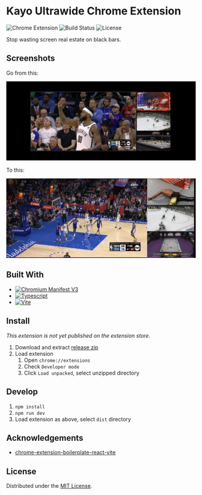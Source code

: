 # Kayo Ultrawide Chrome Extension

![Chrome Extension](https://img.shields.io/badge/Chromium%20Extension-blue?labelColor=grey&style=flat-square&logo=googlechrome&logoColor=4285F4)
![Build Status](https://img.shields.io/github/actions/workflow/status/kusalk/kayo-ultrawide/build.yml?style=flat-square)
![License](https://img.shields.io/github/license/kusalk/kayo-ultrawide?style=flat-square)

Stop wasting screen real estate on black bars.



## Screenshots

Go from this:

![Before](screenshots/before.jpg)

To this:

![After](screenshots/after.jpg)

## Built With

- [![Chromium Manifest V3](https://img.shields.io/badge/Chromium%20Manifest%20V3-grey?style=for-the-badge&logo=googlechrome&logoColor=4285F4)](https://developer.chrome.com/docs/extensions/mv3/intro/)
- [![Typescript](https://img.shields.io/badge/Typescript-grey?style=for-the-badge&logo=typescript&logoColor=3178C6)](https://www.typescriptlang.org/)
- [![Vite](https://img.shields.io/badge/Vite-grey?style=for-the-badge&logo=vite&logoColor=646CFF)](https://vitejs.dev/)

[//]: # (- [![React]&#40;https://img.shields.io/badge/React-grey?style=for-the-badge&logo=react&logoColor=61DAFB&#41;]&#40;https://react.dev/&#41;)

[//]: # (- [![Tailwind CSS]&#40;https://img.shields.io/badge/TailwindCSS-grey?style=for-the-badge&logo=tailwindcss&logoColor=06B6D4&#41;]&#40;https://tailwindcss.com/&#41;)

## Install
*This extension is not yet published on the extension store.*
1. Download and extract [release zip](../../releases)
2. Load extension
    1. Open `chrome://extensions`
    2. Check `Developer mode`
    3. Click `Load unpacked`, select unzipped directory

## Develop

1. `npm install`
2. `npm run dev`
3. Load extension as above, select `dist` directory

## Acknowledgements

- [chrome-extension-boilerplate-react-vite](https://github.com/Jonghakseo/chrome-extension-boilerplate-react-vite)

## License

Distributed under the [MIT License](LICENSE.txt).
